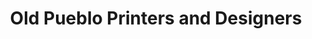 ---
title: "Old Pueblo Printers and Designers"
url: /tuscon/old-pueblo-printers-and-designers/
shop: copyshop
---